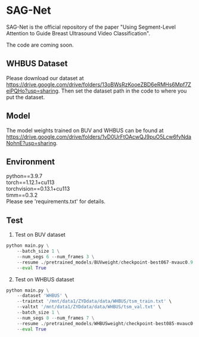 # SAG-Net
SAG-Net is the official repository of the paper "Using Segment-Level Attention to Guide Breast Ultrasound Video Classification".

The code are coming soon.

## WHBUS Dataset
Please download our dataset at https://drive.google.com/drive/folders/13oBWsRzKooeZBD6eRMHs6Mpf7ZeiPQHo?usp=sharing. Then set the dataset path in the code to where you put the dataset.

## Model
The model weights trained on BUV and WHBUS can be found at https://drive.google.com/drive/folders/1vD0UrFtOAcwQJ9puO5Lcw6fyNdaNohnE?usp=sharing.

## Environment
python==3.9.7  
torch==1.12.1+cu113  
torchvision==0.13.1+cu113  
timm==0.3.2  
Please see 'requirements.txt' for details.

## Test
1. Test on BUV dataset
```python
python main.py \
    --batch_size 1 \
    --num_segs 6 --num_frames 3 \
    --resume ./pretrained_models/BUVweight/checkpoint-best067-mvauc0.9.pth \
    --eval True
```

2. Test on WHBUS dataset
```python
python main.py \
    --dataset 'WHBUS' \
    --traintxt '/mnt/data1/ZYDdata/data/WHBUS/tsm_train.txt' \
    --valtxt '/mnt/data1/ZYDdata/data/WHBUS/tsm_val.txt' \
    --batch_size 1 \
    --num_segs 8 --num_frames 7 \
    --resume ./pretrained_models/WHBUSweight/checkpoint-best085-mvauc0.9.pth \
    --eval True
```

